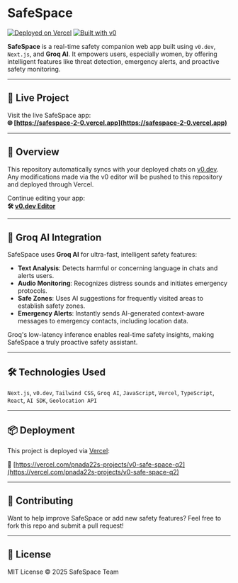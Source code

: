 # SafeSpace

[![Deployed on Vercel](https://img.shields.io/badge/Deployed%20on-Vercel-black?style=for-the-badge&logo=vercel)](https://vercel.com/pnada22s-projects/v0-safe-space-q2)
[![Built with v0](https://img.shields.io/badge/Built%20with-v0.dev-black?style=for-the-badge)](https://v0.dev/chat/projects/szZHw9Ka6AJ)

**SafeSpace** is a real-time safety companion web app built using `v0.dev`, `Next.js`, and **Groq AI**. It empowers users, especially women, by offering intelligent features like threat detection, emergency alerts, and proactive safety monitoring.

---

## 🔗 Live Project

Visit the live SafeSpace app:  
**🌐 [https://safespace-2-0.vercel.app](https://safespace-2-0.vercel.app)**

---

## 🚀 Overview

This repository automatically syncs with your deployed chats on [v0.dev](https://v0.dev). Any modifications made via the v0 editor will be pushed to this repository and deployed through Vercel.

Continue editing your app:  
**🛠 [v0.dev Editor](https://v0.dev/chat/projects/szZHw9Ka6AJ)**

---

## 🧠 Groq AI Integration

SafeSpace uses **Groq AI** for ultra-fast, intelligent safety features:

- **Text Analysis**: Detects harmful or concerning language in chats and alerts users.
- **Audio Monitoring**: Recognizes distress sounds and initiates emergency protocols.
- **Safe Zones**: Uses AI suggestions for frequently visited areas to establish safety zones.
- **Emergency Alerts**: Instantly sends AI-generated context-aware messages to emergency contacts, including location data.

Groq's low-latency inference enables real-time safety insights, making SafeSpace a truly proactive safety assistant.

---

## 🛠 Technologies Used

`Next.js`, `v0.dev`, `Tailwind CSS`, `Groq AI`, `JavaScript`, `Vercel`, `TypeScript`, `React`, `AI SDK`, `Geolocation API`

---

## 📦 Deployment

This project is deployed via [Vercel](https://vercel.com):

🔗 [https://vercel.com/pnada22s-projects/v0-safe-space-q2](https://vercel.com/pnada22s-projects/v0-safe-space-q2)

---

## 🤝 Contributing

Want to help improve SafeSpace or add new safety features? Feel free to fork this repo and submit a pull request!

---

## 📄 License

MIT License © 2025 SafeSpace Team
